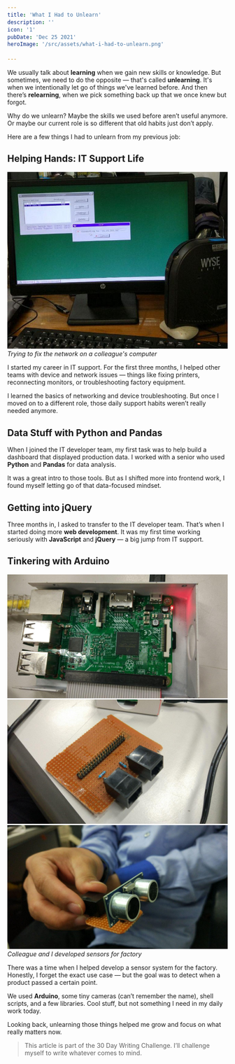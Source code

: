 ```yaml
---
title: 'What I Had to Unlearn'
description: ''
icon: '1'
pubDate: 'Dec 25 2021'
heroImage: '/src/assets/what-i-had-to-unlearn.png'

---
```


We usually talk about **learning** when we gain new skills or knowledge. But sometimes, we need to do the opposite — that's called **unlearning**. It's when we intentionally let go of things we've learned before. And then there’s **relearning**, when we pick something back up that we once knew but forgot.

Why do we unlearn? Maybe the skills we used before aren’t useful anymore. Or maybe our current role is so different that old habits just don’t apply.

Here are a few things I had to unlearn from my previous job:

## Helping Hands: IT Support Life

![Trying to fix the network on a colleague's computer](/src/assets/what-i-had-to-unlearn-1.jpg)  
*Trying to fix the network on a colleague's computer*

I started my career in IT support. For the first three months, I helped other teams with device and network issues — things like fixing printers, reconnecting monitors, or troubleshooting factory equipment.

I learned the basics of networking and device troubleshooting. But once I moved on to a different role, those daily support habits weren’t really needed anymore.

## Data Stuff with Python and Pandas

When I joined the IT developer team, my first task was to help build a dashboard that displayed production data. I worked with a senior who used **Python** and **Pandas** for data analysis.

It was a great intro to those tools. But as I shifted more into frontend work, I found myself letting go of that data-focused mindset.

## Getting into jQuery

Three months in, I asked to transfer to the IT developer team. That’s when I started doing more **web development**. It was my first time working seriously with **JavaScript** and **jQuery** — a big jump from IT support.

## Tinkering with Arduino

![Colleague and I developed sensors for factory](/src/assets/what-i-had-to-unlearn-2.jpg)  
![Colleague and I developed sensors for factory](/src/assets/what-i-had-to-unlearn-3.jpg)  
![Colleague and I developed sensors for factory](/src/assets/what-i-had-to-unlearn-4.jpg)  
*Colleague and I developed sensors for factory*

There was a time when I helped develop a sensor system for the factory. Honestly, I forget the exact use case — but the goal was to detect when a product passed a certain point.

We used **Arduino**, some tiny cameras (can’t remember the name), shell scripts, and a few libraries. Cool stuff, but not something I need in my daily work today.

Looking back, unlearning those things helped me grow and focus on what really matters now.

> This article is part of the 30 Day Writing Challenge. I’ll challenge myself to write whatever comes to mind.
